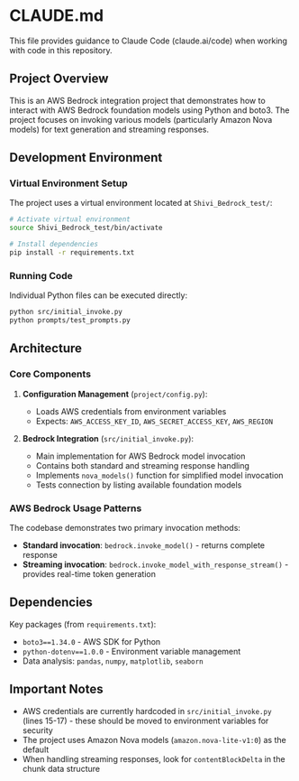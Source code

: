 # CLAUDE.md

This file provides guidance to Claude Code (claude.ai/code) when working with code in this repository.

## Project Overview

This is an AWS Bedrock integration project that demonstrates how to interact with AWS Bedrock foundation models using Python and boto3. The project focuses on invoking various models (particularly Amazon Nova models) for text generation and streaming responses.

## Development Environment

### Virtual Environment Setup
The project uses a virtual environment located at `Shivi_Bedrock_test/`:
```bash
# Activate virtual environment
source Shivi_Bedrock_test/bin/activate

# Install dependencies
pip install -r requirements.txt
```

### Running Code
Individual Python files can be executed directly:
```bash
python src/initial_invoke.py
python prompts/test_prompts.py
```

## Architecture

### Core Components

1. **Configuration Management** (`project/config.py`):
   - Loads AWS credentials from environment variables
   - Expects: `AWS_ACCESS_KEY_ID`, `AWS_SECRET_ACCESS_KEY`, `AWS_REGION`

2. **Bedrock Integration** (`src/initial_invoke.py`):
   - Main implementation for AWS Bedrock model invocation
   - Contains both standard and streaming response handling
   - Implements `nova_models()` function for simplified model invocation
   - Tests connection by listing available foundation models

### AWS Bedrock Usage Patterns

The codebase demonstrates two primary invocation methods:
- **Standard invocation**: `bedrock.invoke_model()` - returns complete response
- **Streaming invocation**: `bedrock.invoke_model_with_response_stream()` - provides real-time token generation

## Dependencies

Key packages (from `requirements.txt`):
- `boto3==1.34.0` - AWS SDK for Python
- `python-dotenv==1.0.0` - Environment variable management
- Data analysis: `pandas`, `numpy`, `matplotlib`, `seaborn`

## Important Notes

- AWS credentials are currently hardcoded in `src/initial_invoke.py` (lines 15-17) - these should be moved to environment variables for security
- The project uses Amazon Nova models (`amazon.nova-lite-v1:0`) as the default
- When handling streaming responses, look for `contentBlockDelta` in the chunk data structure
